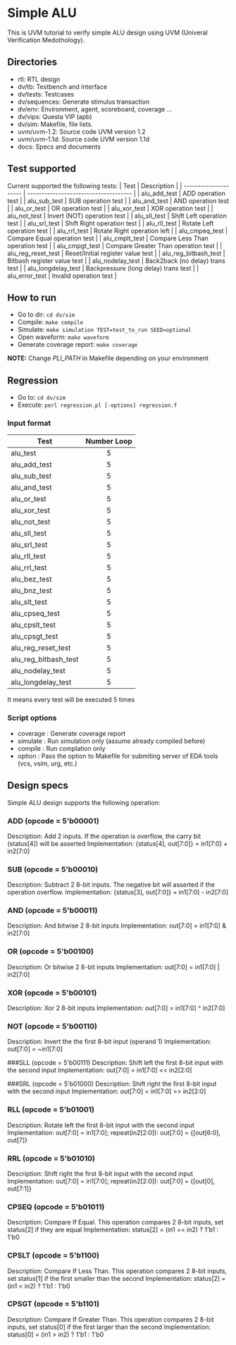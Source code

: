 # Simple ALU

This is UVM tutorial to verify simple ALU design using UVM (Univeral Verification Medothology). 


## Directories
- rtl: RTL design
- dv/tb: Testbench and interface
- dv/tests: Testcases
- dv/sequences: Generate stimulus transaction
- dv/env: Environment, agent, scoreboard, coverage ...
- dv/vips: Questa VIP (apb)
- dv/sim: Makefile, file lists.
- uvm/uvm-1.2: Source code UVM version 1.2
- uvm/uvm-1.1d: Source code UVM version 1.1d
- docs: Specs and documents


## Test supported 
Current supported the following tests:
| Test                  | Description                           |
| --------------------- | ------------------------------------- |
| alu_add_test          | ADD operation test                    |
| alu_sub_test          | SUB operation test                    |
| alu_and_test          | AND operation test                    |
| alu_or_test           | OR operation test                     |
| alu_xor_test          | XOR operation test                    |
| alu_not_test          | Invert (NOT) operation test           |
| alu_sll_test          | Shift Left operation test             |
| alu_srl_test          | Shift Right operation test            |
| alu_rll_test          | Rotate Left operation test            |
| alu_rrl_test          | Rotate Right operation left           |
| alu_cmpeq_test        | Compare Equal operation test          |
| alu_cmplt_test        | Compare Less Than operation test      |
| alu_cmpgt_test        | Compare Greater Than operation test   |
| alu_reg_reset_test    | Reset/Initial register value test     |
| alu_reg_bitbash_test  | Bitbash register value test           |
| alu_nodelay_test      | Back2back (no delay) trans test       |
| alu_longdelay_test    | Backpressure (long delay) trans test  |
| alu_error_test        | Invalid operation test                |


## How to run
- Go to dir: `cd dv/sim`
- Compile: `make compile`
- Simulate: `make simulation TEST=test_to_run SEED=optional`
- Open waveform: `make waveform`
- Generate coverage report: `make coverage`

**NOTE:** 
Change *PLI_PATH* in Makefile depending on your environment


## Regression
- Go to: `cd dv/sim`
- Execute: `perl regression.pl [-options] regression.f`

### Input format
| Test                  | Number Loop |
| --------------------- | :----------:|
| alu_test              |       5     |
| alu_add_test          |       5     |
| alu_sub_test          |       5     |
| alu_and_test          |       5     |
| alu_or_test           |       5     |
| alu_xor_test          |       5     |
| alu_not_test          |       5     |
| alu_sll_test          |       5     |
| alu_srl_test          |       5     |
| alu_rll_test          |       5     |
| alu_rrl_test          |       5     |
| alu_bez_test          |       5     |
| alu_bnz_test          |       5     |
| alu_slt_test          |       5     |
| alu_cpseq_test        |       5     |
| alu_cpslt_test        |       5     |
| alu_cpsgt_test        |       5     |
| alu_reg_reset_test    |       5     |
| alu_reg_bitbash_test  |       5     |
| alu_nodelay_test      |       5     |
| alu_longdelay_test    |       5     |
It means every test will be executed 5 times

### Script options
- coverage : Generate coverage report
- simulate : Run simulation only (assume already compiled before)
- compile  : Run complation only 
- option   : Pass the option to Makefile for submiting server of EDA tools (vcs, vsim, urg, etc.)


## Design specs
Simple ALU design supports the following operation:

### ADD (opcode = 5'b00001)
Description: Add 2 inputs. If the operation is overflow, the carry bit (status[4]) will be asserted
Implementation: {status[4], out[7:0]} = in1[7:0] + in2[7:0]

### SUB (opcode = 5'b00010)
Description: Subtract 2 8-bit inputs. The negative bit will asserted if the operation overflow.
Implementation: {status[3], out[7:0]} = in1[7:0] - in2[7:0]

### AND (opcode = 5'b00011)
Description: And bitwise 2 8-bit inputs
Implementation: out[7:0] = in1[7:0] & in2[7:0]

### OR  (opcode = 5'b00100)
Description: Or bitwise 2 8-bit inputs
Implementation: out[7:0] = in1[7:0] | in2[7:0]

### XOR (opcode = 5'b00101)
Description: Xor 2 8-bit inputs
Implementation: out[7:0] = in1[7:0] ^ in2[7:0]

### NOT (opcode = 5'b00110)
Description: Invert the the first 8-bit input (operand 1)
Implementation: out[7:0] = ~in1[7:0]

###SLL (opcode = 5'b00111)
Description: Shift left the first 8-bit input with the second input
Implementation: out[7:0] = in1[7:0] << in2[2:0]

###SRL (opcode = 5'b01000)
Description: Shift right the first 8-bit input with the second input
Implementation: out[7:0] = in1[7:0] >> in2[2:0]

### RLL (opcode = 5'b01001)
Description: Rotate left the first 8-bit input with the second input
Implementation: out[7:0] = in1[7:0]; repeat(in2[2:0]): out[7:0] = {[out[6:0], out[7]}

### RRL (opcode = 5'b01010)
Description: Shift right the first 8-bit input with the second input
Implementation: out[7:0] = in1[7:0]; repeat(in2[2:0]): out[7:0] = {[out[0], out[7:1]}

### CPSEQ (opcode = 5'b01011)
Description: Compare If Equal. This operation compares 2 8-bit inputs, set status[2] if they are equal
Implementation: status[2] = (in1 == in2) ? 1'b1 : 1'b0

### CPSLT (opcode = 5'b1100)
Description: Compare If Less Than. This operation compares 2 8-bit inputs, set status[1] if the first smaller than the second
Implementation: status[2] = (in1 < in2) ? 1'b1 : 1'b0

### CPSGT (opcode = 5'b1101)
Description: Compare If Greater Than. This operation compares 2 8-bit inputs, set status[0] if the first larger than the second
Implementation: status[0] = (in1 > in2) ? 1'b1 : 1'b0

